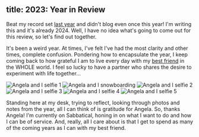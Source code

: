 title: 2023: Year in Review
---

Beat my record set [last year](/blog/2022-year-in-review) and didn't blog even once this year! I'm writing this and it's already 2024. Well, I  have no idea what's going to come out for this review, so let's find out together.

It's been a weird year. At times, I've felt I've had the most clarity and other times, complete confusion. Pondering how to encapsulate the year, I keep coming back to how grateful I am to live every day with my [best friend](https://hapaway.com) in the WHOLE world. I feel so lucky to have a partner who shares the desire to experiment with life together&hellip;


<img src="/assets/media/bestfriend1.jpeg" alt="Angela and I selfie 1" />

<img class=half src="/assets/media/whistler.jpeg" alt="Angela and I snowboarding" />
<img class=half src="/assets/media/bestfriend2.jpeg" alt="Angela and I selfie 2" />

<img class=half src="/assets/media/bestfriend3.jpeg" alt="Angela and I selfie 3" />
<img class=half src="/assets/media/bestfriend4.jpeg" alt="Angela and I selfie 4" />

<img src="/assets/media/bestfriend5.jpeg" alt="Angela and I selfie 5" />

Standing here at my desk, trying to reflect, looking through photos and notes from the year, all I can think of is gratitude for Angela. So, thanks Angela! I'm currently on Sabbatical, honing in on what I want to do and how I can be of service. And, really, all I care about is that I get to spend as many of the coming years as I can with my best friend.
